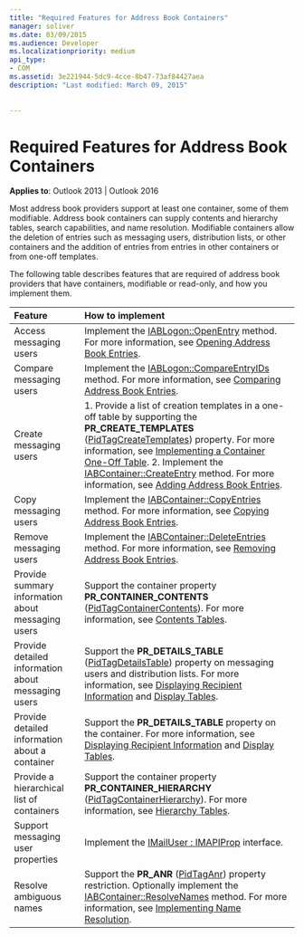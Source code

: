 ```yaml
---
title: "Required Features for Address Book Containers"
manager: soliver
ms.date: 03/09/2015
ms.audience: Developer
ms.localizationpriority: medium
api_type:
- COM
ms.assetid: 3e221944-5dc9-4cce-8b47-73af84427aea
description: "Last modified: March 09, 2015"
 
 
---
```


# Required Features for Address Book Containers

  
  
**Applies to**: Outlook 2013 | Outlook 2016 
  
Most address book providers support at least one container, some of them modifiable. Address book containers can supply contents and hierarchy tables, search capabilities, and name resolution. Modifiable containers allow the deletion of entries such as messaging users, distribution lists, or other containers and the addition of entries from entries in other containers or from one-off templates.
  
The following table describes features that are required of address book providers that have containers, modifiable or read-only, and how you implement them.
  
|**Feature**|**How to implement**|
|:-----|:-----|
|Access messaging users  <br/> |Implement the [IABLogon::OpenEntry](iablogon-openentry.md) method. For more information, see [Opening Address Book Entries](opening-address-book-entries.md). |
|Compare messaging users  <br/> |Implement the [IABLogon::CompareEntryIDs](iablogon-compareentryids.md) method. For more information, see [Comparing Address Book Entries](comparing-address-book-entries.md). |
|Create messaging users  <br/> |1. Provide a list of creation templates in a one-off table by supporting the **PR_CREATE_TEMPLATES** ([PidTagCreateTemplates](pidtagcreatetemplates-canonical-property.md)) property. For more information, see [Implementing a Container One-Off Table](implementing-a-container-one-off-table.md). 2. Implement the [IABContainer::CreateEntry](iabcontainer-createentry.md) method. For more information, see [Adding Address Book Entries](adding-address-book-entries.md). |
|Copy messaging users  <br/> |Implement the [IABContainer::CopyEntries](iabcontainer-copyentries.md) method. For more information, see [Copying Address Book Entries](copying-address-book-entries.md). |
|Remove messaging users  <br/> |Implement the [IABContainer::DeleteEntries](iabcontainer-deleteentries.md) method. For more information, see [Removing Address Book Entries](removing-address-book-entries.md). |
|Provide summary information about messaging users  <br/> |Support the container property **PR_CONTAINER_CONTENTS** ([PidTagContainerContents](pidtagcontainercontents-canonical-property.md)). For more information, see [Contents Tables](contents-tables.md). |
|Provide detailed information about messaging users  <br/> |Support the **PR_DETAILS_TABLE** ([PidTagDetailsTable](pidtagdetailstable-canonical-property.md)) property on messaging users and distribution lists. For more information, see [Displaying Recipient Information](displaying-recipient-information.md) and [Display Tables](display-tables.md). |
|Provide detailed information about a container  <br/> |Support the **PR_DETAILS_TABLE** property on the container. For more information, see [Displaying Recipient Information](displaying-recipient-information.md) and [Display Tables](display-tables.md). |
|Provide a hierarchical list of containers  <br/> |Support the container property **PR_CONTAINER_HIERARCHY** ([PidTagContainerHierarchy](pidtagcontainerhierarchy-canonical-property.md)). For more information, see [Hierarchy Tables](hierarchy-tables.md). |
|Support messaging user properties  <br/> |Implement the [IMailUser : IMAPIProp](imailuserimapiprop.md) interface. |
|Resolve ambiguous names  <br/> | Support the **PR_ANR** ([PidTagAnr](pidtaganr-canonical-property.md)) property restriction.  Optionally implement the [IABContainer::ResolveNames](iabcontainer-resolvenames.md) method. For more information, see [Implementing Name Resolution](implementing-name-resolution.md). |
   

